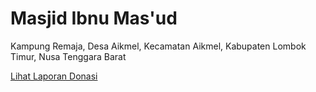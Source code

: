 # Masjid Ibnu Mas'ud

Kampung Remaja, Desa Aikmel, Kecamatan Aikmel, Kabupaten Lombok Timur, Nusa Tenggara Barat

<a href="https://ngekoding.github.io/mim/donasi.html">Lihat Laporan Donasi</a>